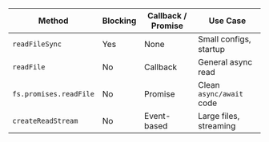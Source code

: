 | Method                 | Blocking | Callback / Promise | Use Case                 |
| ---------------------- | -------- | ------------------ | ------------------------ |
| `readFileSync`         | Yes      | None               | Small configs, startup   |
| `readFile`             | No       | Callback           | General async read       |
| `fs.promises.readFile` | No       | Promise            | Clean `async/await` code |
| `createReadStream`     | No       | Event-based        | Large files, streaming   |
